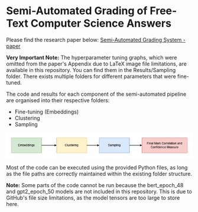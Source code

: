 # Semi-Automated Grading of Free-Text Computer Science Answers

Please find the research paper below:
[Semi-Automated Grading System - paper](https://github.com/MZSFighters/auto-grading-of-computer-science-answers/raw/main/2433079.pdf)

**Very Important Note:** The hyperparameter tuning graphs, which were omitted from the paper's Appendix due to LaTeX image file limitations, are available in this repository. You can find them in the Results/Sampling folder. There exists multiple folders for different parameters that were fine-tuned.

The code and results for each component of the semi-automated pipeline are organised into their respective folders:
- Fine-tuning (Embeddings)
- Clustering
- Sampling

![Semi-automated Grading System Pipeline](https://github.com/MZSFighters/auto-grading-of-computer-science-answers/raw/main/system_pipeline.png)

Most of the code can be executed using the provided Python files, as long as the file paths are correctly maintained within the existing folder structure.

**Note:** Some parts of the code cannot be run because the bert_epoch_48 and gpt2_epoch_50 models are not included in this repository. This is due to GitHub's file size limitations, as the model tensors are too large to store here.
